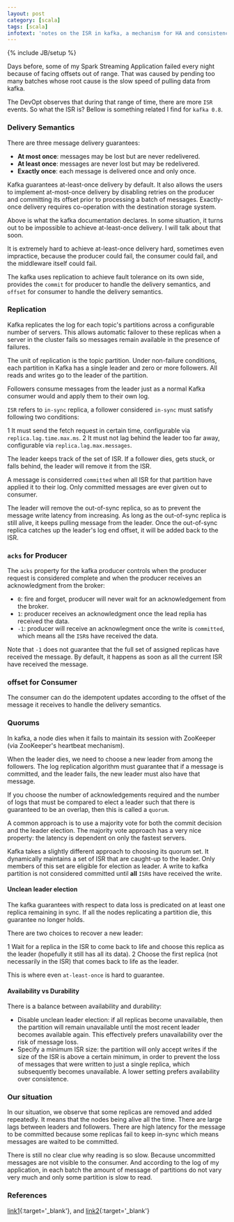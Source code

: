 ```yaml
---
layout: post
category: [scala]
tags: [scala]
infotext: 'notes on the ISR in kafka, a mechanism for HA and consistence.'
---
```

{% include JB/setup %}

Days before, some of my Spark Streaming Application failed every night because of facing 
offsets out of range. That was caused by pending too many batches whose root cause is 
the slow speed of pulling data from kafka.

The DevOpt observes that during that range of time, there are more `ISR` events. So what 
the ISR is? Bellow is something related I find for `kafka 0.8`.

### Delivery Semantics

There are three message delivery guarantees:

- __At most once__: messages may be lost but are never redelivered.
- __At least once__: messages are never lost but may be redelivered.
- __Exactly once__: each message is delivered once and only once.

Kafka guarantees at-least-once delivery by default. It also allows the users to implement 
at-most-once delivery by disabling retries on the producer and committing its offset prior 
to processing a batch of messages. Exactly-once delivery requires co-operation with the 
destination storage system.

Above is what the kafka documentation declares. In some situation, it turns out to be 
impossible to achieve at-least-once delivery. I will talk about that soon.

It is extremely hard to achieve at-least-once delivery hard, sometimes even impractice, 
because the producer could fail, the consumer could fail, and the middleware itself could 
fail.

The kafka uses replication to achieve fault tolerance on its own side, provides the 
`commit` for producer to handle the delivery semantics, and `offset` for consumer to handle 
the delivery semantics.

### Replication

Kafka replicates the log for each topic's partitions across a configurable number of servers. 
This allows automatic failover to these replicas when a server in the cluster fails so 
messages remain available in the presence of failures.

The unit of replication is the topic partition. Under non-failure conditions, each partition 
in Kafka has a single leader and zero or more followers. All reads and writes go to the 
leader of the partition.

Followers consume messages from the leader just as a normal Kafka consumer would and apply 
them to their own log.

`ISR` refers to `in-sync` replica, a follower considered `in-sync` must satisfy following 
two conditions:

1 It must send the fetch request in certain time, configurable via `replica.lag.time.max.ms`.
2 It must not lag behind the leader too far away, configurable via `replica.lag.max.messages`.

The leader keeps track of the set of ISR. If a follower dies, gets stuck, or falls behind, 
the leader will remove it from the ISR.

A message is considerred `committed` when all ISR for that partition have applied it to 
their log. Only committed messages are ever given out to consumer.

The leader will remove the out-of-sync replica, so as to prevent the message write latency 
from increasing. As long as the out-of-sync replica is still alive, it keeps pulling 
message from the leader. Once the out-of-sync replica catches up the leader's log end 
offset, it will be added back to the ISR.

### `acks` for Producer

The `acks` property for the kafka producer controls when the producer request is considered 
complete and when the producer receives an acknowledgment from the broker:

- `0`: fire and forget, producer will never wait for an acknowledgement from the broker.
- `1`: producer receives an acknowledgment once the lead replia has received the data.
- `-1`: producer will receive an acknowlegment once the write is `committed`, which means 
all the `ISR`s have received the data.

Note that `-1` does not guarantee that the full set of assigned replicas have received the 
message. By default, it happens as soon as all the current ISR have received the message.

### offset for Consumer

The consumer can do the idempotent updates according to the offset of the message it 
receives to handle the delivery semantics.

### Quorums

In kafka, a node dies when it fails to maintain its session with ZooKeeper (via ZooKeeper's 
heartbeat mechanism).

When the leader dies, we need to choose a new leader from among the followers. The log 
replication algorithm must guarantee that if a message is committed, and the leader fails, 
the new leader must also have that message.

If you choose the number of acknowledgements required and the number of logs that must be 
compared to elect a leader such that there is guaranteed to be an overlap, then this is 
called a `quorum`.

A common approach is to use a majority vote for both the commit decision and the leader 
election. The majority vote approach has a very nice property: the latency is dependent on 
only the fastest servers.

Kafka takes a slightly different approach to choosing its quorum set. It dynamically 
maintains a set of ISR that are caught-up to the leader. Only members of this set are 
eligible for election as leader. A write to kafka partition is not considered committed 
until __all__ `ISR`s have received the write.

#### Unclean leader election

The kafka guarantees with respect to data loss is predicated on at least one replica 
remaining in sync. If all the nodes replicating a partition die, this guarantee no longer 
holds.

There are two choices to recover a new leader:

1 Wait for a replica in the ISR to come back to life and choose this replica as the 
leader (hopefully it still has all its data).
2 Choose the first replica (not necessarily in the ISR) that comes back to life as the 
leader.

This is where even `at-least-once` is hard to guarantee.

#### Availability vs Durability

There is a balance between availability and durability:

- Disable unclean leader election: if all replicas become unavailable, then the partition will 
remain unavailable until the most recent leader becomes available again. This effectively 
prefers unavailability over the risk of message loss.
- Specify a minimum ISR size: the partition will only accept writes if the size of the ISR is 
above a certain minimum, in order to prevent the loss of messages that were written to just a 
single replica, which subsequently becomes unavailable. A lower setting prefers availability 
over consistence.

### Our situation

In our situation, we observe that some replicas are removed and added repeatedly. It means that 
the nodes being alive all the time. There are large lags between leaders and followers. There 
are high latency for the message to be committed because some replicas fail to keep in-sync which 
means messages are waited to be committed.

There is still no clear clue why reading is so slow. Because uncommitted messages are not visible 
to the consumer. And according to the log of my application, in each batch the amount of message 
of partitions do not vary very much and only some partition is slow to read.

### References

[link1](https://kafka.apache.org/documentation/#replication){:target='_blank'}, and
[link2](https://www.confluent.io/blog/hands-free-kafka-replication-a-lesson-in-operational-simplicity/){:target='_blank'}
